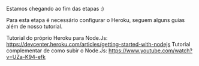 Estamos chegando ao fim das etapas :)

Para esta etapa é necessário configurar o Heroku, seguem alguns guias além de nosso tutorial.

Tutorial do próprio Heroku para Node.Js: https://devcenter.heroku.com/articles/getting-started-with-nodejs
Tutorial complementar de como subir o Node.Js: https://www.youtube.com/watch?v=UZa-K94-efk

